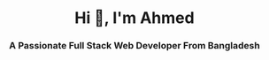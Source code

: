 <h1 align="center">Hi 👋, I'm Ahmed</h1>
<h3 align="center">A Passionate Full Stack Web Developer From Bangladesh</h3>
